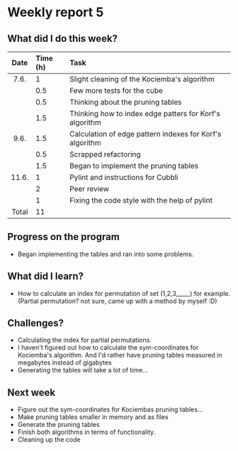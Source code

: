 # Weekly report 5  

## What did I do this week?  
| Date  | Time (h) | Task
| :---: | :---     | :---
| 7.6.  | 1        | Slight cleaning of the Kociemba's algorithm
|       | 0.5      | Few more tests for the cube
|       | 0.5      | Thinking about the pruning tables
|       | 1.5      | Thinking how to index edge patters for Korf's algorithm
| 9.6.  | 1.5      | Calculation of edge pattern indexes for Korf's algorithm
|       | 0.5      | Scrapped refactoring
|       | 1.5      | Began to implement the pruning tables
| 11.6. | 1        | Pylint and instructions for Cubbli
|       | 2        | Peer review
|       | 1        | Fixing the code style with the help of pylint
| Total | 11       |

## Progress on the program  
- Began implementing the tables and ran into some problems.  

## What did I learn?  
- How to calculate an index for permutation of set (1,2,3,\_,\_,\_) for example.
  (Partial permutation? not sure, came up with a method by myself :D)  

## Challenges?  
- Calculating the index for partial permutations.  
- I haven't figured out how to calculate the sym-coordinates for Kociemba's
  algorithm. And I'd rather have pruning tables measured in megabytes instead of
  gigabytes  
- Generating the tables will take a lot of time...  

## Next week  
- Figure out the sym-coordinates for Kociembas pruning tables...  
- Make pruning tables smaller in memory and as files  
- Generate the pruning tables  
- Finish both algorithms in terms of functionality.  
- Cleaning up the code  
